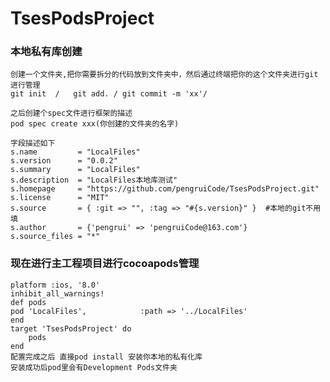 # TsesPodsProject

### 本地私有库创建
    创建一个文件夹,把你需要拆分的代码放到文件夹中，然后通过终端把你的这个文件夹进行git进行管理
    git init  /   git add. / git commit -m 'xx'/
    
    之后创建个spec文件进行框架的描述
    pod spec create xxx(你创建的文件夹的名字)
    
    字段描述如下
    s.name         = "LocalFiles"
    s.version      = "0.0.2"
    s.summary      = "LocalFiles"
    s.description  = "LocalFiles本地库测试"
    s.homepage     = "https://github.com/pengruiCode/TsesPodsProject.git"
    s.license      = "MIT"
    s.source       = { :git => "", :tag => "#{s.version}" }  #本地的git不用填
    s.author       = {'pengrui' => 'pengruiCode@163.com'}
    s.source_files = "*"
    
 ### 现在进行主工程项目进行cocoapods管理   
    platform :ios, '8.0'
    inhibit_all_warnings!
    def pods
    pod 'LocalFiles',            :path => '../LocalFiles'
    end
    target 'TsesPodsProject' do
        pods
    end
    配置完成之后 直接pod install 安装你本地的私有化库
    安装成功后pod里会有Development Pods文件夹
    
